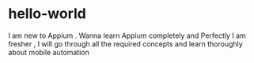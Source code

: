 # hello-world
I am new to Appium . Wanna learn Appium completely and Perfectly
I am fresher , I will go through all the required concepts and learn thoroughly about mobile automation 
